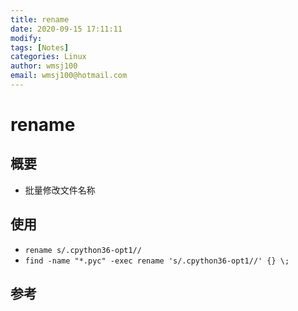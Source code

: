 ```yaml
---
title: rename
date: 2020-09-15 17:11:11
modify: 
tags: [Notes]
categories: Linux
author: wmsj100
email: wmsj100@hotmail.com
---
```


# rename

## 概要

- 批量修改文件名称

## 使用

- `rename s/.cpython36-opt1//`
- `find -name "*.pyc" -exec rename 's/.cpython36-opt1//' {} \;`

## 参考

